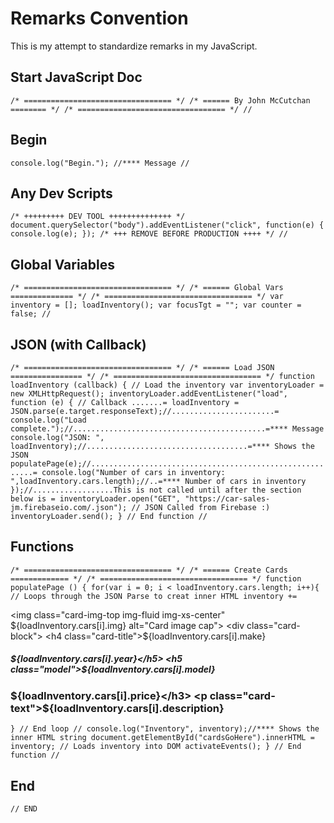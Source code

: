 # Remarks Convention

This is my attempt to standardize remarks in my JavaScript.

## Start JavaScript Doc 
`
/* ================================= */
/* ====== By John McCutchan ======== */
/* ================================= */
//
`
## Begin
`
console.log("Begin."); //**** Message
//
`
## Any Dev Scripts
`
/* +++++++++ DEV TOOL ++++++++++++++ */
document.querySelector("body").addEventListener("click", function(e) {
  console.log(e);
});
/* +++ REMOVE BEFORE PRODUCTION ++++ */
//
`
## Global Variables
`
/* ================================= */
/* ====== Global Vars ============== */
/* ================================= */
var inventory = [];
loadInventory();
var focusTgt = "";
var counter = false;
//
`
## JSON (with Callback)
`
/* ================================= */
/* ====== Load JSON ================ */
/* ================================= */
function loadInventory (callback) { // Load the inventory
  var inventoryLoader = new XMLHttpRequest();
  inventoryLoader.addEventListener("load", function (e) { // Callback .......=
  loadInventory = JSON.parse(e.target.responseText);//.......................=
  console.log("Load complete.");//...........................................=**** Message
  console.log("JSON: ", loadInventory);//....................................=**** Shows the JSON
  populatePage(e);//.........................................................=
  console.log("Number of cars in inventory: ",loadInventory.cars.length);//..=**** Number of cars in inventory
  });//..................This is not called until after the section below is =
  inventoryLoader.open("GET", "https://car-sales-jm.firebaseio.com/.json"); // JSON Called from Firebase :)
  inventoryLoader.send();
} // End function
//
`
## Functions
`
/* ================================= */
/* ====== Create Cards ============= */
/* ================================= */
function populatePage () {
  for(var i = 0; i < loadInventory.cars.length; i++){ // Loops through the JSON Parse to creat inner HTML
    inventory += `<div class="col-lg-4 col-md-6">
                    <div class="card">
                      <img class="card-img-top img-fluid img-xs-center" ${loadInventory.cars[i].img} alt="Card image cap">
                      <div class="card-block">
                        <h4 class="card-title">${loadInventory.cars[i].make}</h4>
                        <h5 class="year">${loadInventory.cars[i].year}</h5>
                        <h5 class="model">${loadInventory.cars[i].model}</h5>
                        <h3 class="price">${loadInventory.cars[i].price}</h3>
                        <p class="card-text">${loadInventory.cars[i].description}</a>
                      </div>
                    </div>
                  </div>  `
  } // End loop
  // console.log("Inventory", inventory);//**** Shows the inner HTML string
  document.getElementById("cardsGoHere").innerHTML = inventory; // Loads inventory into DOM
  activateEvents();
} // End function
//
`
## End
`
// END
`
